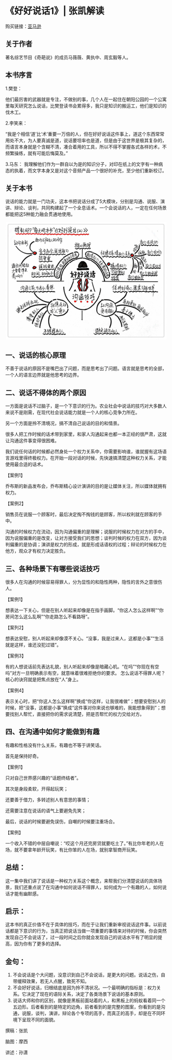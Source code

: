 《好好说话1》| 张凯解读
========================

购买链接：[亚马逊](https://www.amazon.cn/好好说话-新鲜有趣的话术精进技巧-马东/dp/B01MS2EBDQ/ref=sr_1_1?ie=UTF8&qid=1506182656&sr=8-1&keywords=好好说话)

关于作者
------------------------

著名综艺节目《奇葩说》的成员马薇薇、黄执中、周玄毅等人。

本书序言
------------------------

1.樊登：

他们最厉害的武器就是专注，不做别的事，几个人在一起住在朝阳公园的一个公寓里每天研究怎么说话，比樊登读书会累得多，我只是知识的搬运工，他们是知识的伐木工。

2.李笑来：

“我是个相信‘道’比‘术’重要一万倍的人，但在好好说话这件事上，道这个东西常常用处不大，为人要真诚是道，说话要坦率也是道，但是由于这世界是极其复杂的，而语言本身就是个含糊不清，凑合着用的工具，所以不得不掌握各式各样的术，不频繁操练，就有可能后悔莫及。”

3.马东：
我理解他们作为一群自以为是的知识分子，对印在纸上的文字有一种病态的执着，而文字本身又是对这个音频产品一个很好的补充，至少他们重新校订。

关于本书
------------------------

说话的能力就是一门功夫，这本书把说话分成了5大模块，分别是沟通、说服、演讲、辩论、谈判，共同构建起了一个全息话术。一个会说话的人，一定在任何场景都能把这5种能力融会贯通地使用。
 
![](good-communication-1/001.JPG)

一、说话的核心原理
------------------------

不善于说话的原因不是嘴巴出了问题，而是思考出了问题。语言就是思考的全部，一个人的语言边界就是他思考的边界。

二、说话不得体的两个原因
------------------------

一方面是说话不过脑子，是一个下意识的行为。农业社会中说话的技巧对大多数人来说不是刚需，在现代社会说话能力就是一个人的核心竞争力所在。

另一个方面是拎不清境况，搞不清自己说话的目的和情景。

很多人把工作时候的话术带到家里，和家人沟通起来也都一本正经的很严肃，这就让沟通这件事变得很困难。

我们说任何话的时候都必然身处一个权力关系中，你需要影响谁，谁就握有这场语言游戏里得终极权力。在开始一段对话的时候，先快速搞清楚这种权力关系，才能使用最合适的话术。

【案例1】

乔布斯的新品发布会，乔布斯精心设计演讲的目的是让媒体关注，所以媒体就拥有权力。

【案例2】

销售员在说服一个顾客时，最后决定掏不掏钱的是顾客，所以权利就在顾客的手中。

沟通的时候权力在流动，因为沟通偏重的是理解；说服的时候权力在对方的手中，因为说服偏重的是改变，让对方接受我们的思想；谈判时候的权力在双方，因为谈判偏重的是协调；演讲是权力的形成，就是形成话语权的过程；辩论的时候权力在他方，观众才有权力决定胜负。

三、各种场景下有哪些说话技巧
------------------------

很多人在沟通的时候容易得罪人，分为显性的和隐性两种，隐性的言外之意很伤人。

【案例1】

想表达一下关心，但是在别人听起来却像是在指手画脚。“你这人怎么这样啊”“你房间怎么这么乱啊”“你走路怎么不看路呀”。

【案列2】

想表达安慰，别人听起来却像漠不关心。“没事，我是过来人，这都是小事”“生活就是这样，谁还没犯过错”。

【案例3】

有的人想说话前先表达礼貌，别人听起来却像是暗藏心机。“在吗”“你现在有空吗”对方一旦明确表示有空，就意味着很难拒绝你的要求。
怎么说话不得罪人呢？核心的诀窍就是把焦点放在“人”身上。

【案例4】

表示关心时，把“你这人怎么这样啊”换成“你这样，让我很难做”；想要安慰别人的时候，把“没事，这都是小事”换成“这件事对你来说也够难的，我能想象得到”；想要找别人帮忙，直接把你的需求说清楚，把是否帮忙的权力交给对方。

四、在沟通中如何才能做到有趣
------------------------

有趣和性格没有什么关系，有趣也不等于讲笑话。

首先是保持好奇。

【案例1】

只对自己世界感兴趣的“话题终结者”。

其次是身段柔软，开得起玩笑；

还要善于借力，多转述别人有意思的事情；

还需要注意在说话的语气上要避免先笑；

最后，说话的时候要避免误伤，自嘲的时候要注重场合。

【案例】

一个收入不错的中层自嘲说：“哎这个月还完房贷就要吃土了。”有比你年老的人在场，就不要拿年龄开玩笑，有比你笨的人在场，就别拿智商开玩笑。

总结：
------------------------

这一集中我们讲了说话是一种权力关系这个概念，来帮我们分清楚说话的具体场景，我们还重点说了在沟通中如何说话不得罪人，如何成为一个有趣的人，如何说话才能有幽默感。

启示：
------------------------

这本书的真正价值不在于具体的技巧，而在于让我们重新审视说话这件事。以前说话都是下意识的行为，当真正把说话当做一项重要的事情来对待的时候，你会突然发现自己不会说话了，过一段时间之后你就会发现自己的说话水平有了明显的提高，因为你有了更多的选择。

金句：
------------------------

1. 不会说话是个大问题，没意识到自己不会说话，是更大的问题。说话之伤，自带缓释效果，若无人点醒，致死不知。
2. 不会好好说话，归根结底是因为拎不清状况。一个最明确的指标是：权力关系。它决定了现在的语际关系，决定了各类场景下说话的基本原则。
3. 说话大师和你的区别，就像是黑板前面站着的人，和黑板上的蚂蚁看着同一个五边形。后者看到的是特定的边角，前者看到的是完整的图案，你看到的是沟通，说服，谈判，演讲，辩论各个专项的高手，而真正的高手，却是在不同环境下呈现不同的面貌。

撰稿：张凯 

脑图：摩西

讲述：孙潇